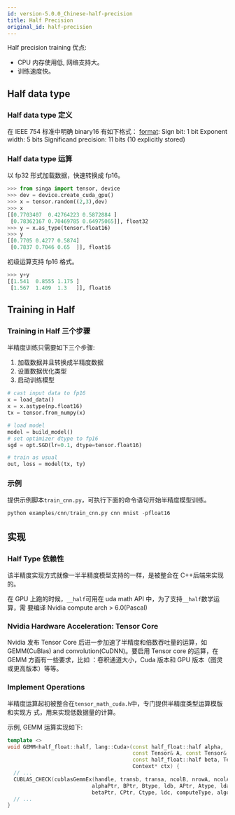 ```yaml
---
id: version-5.0.0_Chinese-half-precision
title: Half Precision
original_id: half-precision
---
```


<!--- Licensed to the Apache Software Foundation (ASF) under one or more contributor license agreements.  See the NOTICE file distributed with this work for additional information regarding copyright ownership.  The ASF licenses this file to you under the Apache License, Version 2.0 (the "License"); you may not use this file except in compliance with the License.  You may obtain a copy of the License at http://www.apache.org/licenses/LICENSE-2.0 Unless required by applicable law or agreed to in writing, software distributed under the License is distributed on an "AS IS" BASIS, WITHOUT WARRANTIES OR CONDITIONS OF ANY KIND, either express or implied.  See the License for the specific language governing permissions and limitations under the License.  -->

Half precision training 优点:

- CPU 内存使用低, 网络支持大。
- 训练速度快。

## Half data type

### Half data type 定义

在 IEEE 754 标准中明确 binary16 有如下格式：
[format](https://en.wikipedia.org/wiki/Half-precision_floating-point_format):
Sign bit: 1 bit Exponent width: 5 bits Significand precision: 11 bits (10
explicitly stored)

### Half data type 运算

以 fp32 形式加载数据，快速转换成 fp16。

```python
>>> from singa import tensor, device
>>> dev = device.create_cuda_gpu()
>>> x = tensor.random((2,3),dev)
>>> x
[[0.7703407  0.42764223 0.5872884 ]
 [0.78362167 0.70469785 0.64975065]], float32
>>> y = x.as_type(tensor.float16)
>>> y
[[0.7705 0.4277 0.5874]
 [0.7837 0.7046 0.65  ]], float16
```

初级运算支持 fp16 格式。

```python
>>> y+y
[[1.541  0.8555 1.175 ]
 [1.567  1.409  1.3   ]], float16
```

## Training in Half

### Training in Half 三个步骤

半精度训练只需要如下三个步骤:

1. 加载数据并且转换成半精度数据
2. 设置数据优化类型
3. 启动训练模型

```python
# cast input data to fp16
x = load_data()
x = x.astype(np.float16)
tx = tensor.from_numpy(x)

# load model
model = build_model()
# set optimizer dtype to fp16
sgd = opt.SGD(lr=0.1, dtype=tensor.float16)

# train as usual
out, loss = model(tx, ty)
```

### 示例

提供示例脚本`train_cnn.py`，可执行下面的命令语句开始半精度模型训练。

```python
python examples/cnn/train_cnn.py cnn mnist -pfloat16
```

## 实现

### Half Type 依赖性

该半精度实现方式就像一半半精度模型支持的一样，是被整合在 C++后端来实现的。

在 GPU 上跑的时候，`__half`可用在 uda math API 中，为了支持`__half`数学运算，需
要编译 Nvidia compute arch > 6.0(Pascal)

### Nvidia Hardware Acceleration: Tensor Core

Nvidia 发布 Tensor Core 后进一步加速了半精度和倍数吞吐量的运算，如 GEMM(CuBlas)
and convolution(CuDNN)。要启用 Tensor core 的运算，在 GEMM 方面有一些要求，比如
：卷积通道大小，Cuda 版本和 GPU 版本（图灵或更高版本）等等。

### Implement Operations

半精度运算起初被整合在`tensor_math_cuda.h`中，专门提供半精度类型运算模版和实现方
式，用来实现低数据量的计算。

示例, GEMM 运算实现如下:

```c++
template <>
void GEMM<half_float::half, lang::Cuda>(const half_float::half alpha,
                                        const Tensor& A, const Tensor& B,
                                        const half_float::half beta, Tensor* C,
                                        Context* ctx) {
  // ...
  CUBLAS_CHECK(cublasGemmEx(handle, transb, transa, ncolB, nrowA, ncolA,
                           alphaPtr, BPtr, Btype, ldb, APtr, Atype, lda,
                           betaPtr, CPtr, Ctype, ldc, computeType, algo));
  // ...
}
```
